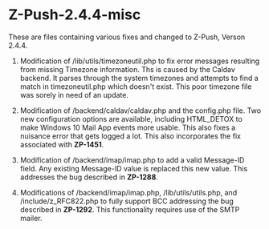 # Z-Push-2.4.4-misc

These are files containing various fixes and changed to Z-Push, Verson 2.4.4.

1) Modification of /lib/utils/timezoneutil.php to fix error messages resulting from missing Timezone information.  Ths is caused by the
Caldav backend.  It parses through the system timezones and attempts to find a match in timezoneutil.php which doesn't exist.  This poor timezone file was sorely in need of an update.

2) Modification of /backend/caldav/caldav.php and the config.php file.  Two new configuration options are available, including 
HTML_DETOX to make Windows 10 Mail App events more usable. This also fixes a nuisance error that gets logged a lot.  This also incorporates the fix associated with <b>ZP-1451</b>.

3) Modification of /backend/imap/imap.php to add a valid Message-ID field. Any existing Message-ID value is replaced this new value. This addresses the bug described in <b>ZP-1288</b>. 

4) Modifications of /backend/imap/imap.php, /lib/utils/utils.php, and /include/z_RFC822.php to fully support BCC addressing the bug described in <b>ZP-1292</b>. This functionality requires use of the SMTP mailer.
